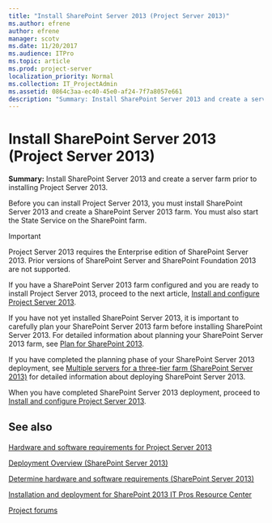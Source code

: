 ```yaml
---
title: "Install SharePoint Server 2013 (Project Server 2013)"
ms.author: efrene
author: efrene
manager: scotv
ms.date: 11/20/2017
ms.audience: ITPro
ms.topic: article
ms.prod: project-server
localization_priority: Normal
ms.collection: IT_ProjectAdmin
ms.assetid: 0864c3aa-ec40-45e0-af24-7f7a8057e661
description: "Summary: Install SharePoint Server 2013 and create a server farm prior to installing Project Server 2013."
---
```


# Install SharePoint Server 2013 (Project Server 2013)
 
 **Summary:** Install SharePoint Server 2013 and create a server farm prior to installing Project Server 2013.
  
Before you can install Project Server 2013, you must install SharePoint Server 2013 and create a SharePoint Server 2013 farm. You must also start the State Service on the SharePoint farm.
  
> [!IMPORTANT]
> Project Server 2013 requires the Enterprise edition of SharePoint Server 2013. Prior versions of SharePoint Server and SharePoint Foundation 2013 are not supported. 
  
If you have a SharePoint Server 2013 farm configured and you are ready to install Project Server 2013, proceed to the next article, [Install and configure Project Server 2013](install-and-configure-project-server-2013.md).
  
If you have not yet installed SharePoint Server 2013, it is important to carefully plan your SharePoint Server 2013 farm before installing SharePoint Server 2013. For detailed information about planning your SharePoint Server 2013 farm, see [Plan for SharePoint 2013](http://technet.microsoft.com/library/0ed0b44c-d60d-4b85-87de-19065d968835.aspx).
  
If you have completed the planning phase of your SharePoint Server 2013 deployment, see [Multiple servers for a three-tier farm (SharePoint Server 2013)](http://technet.microsoft.com/library/4982a861-ad5c-43e4-a49f-958afd4370aa.aspx) for detailed information about deploying SharePoint Server 2013.
  
When you have completed SharePoint Server 2013 deployment, proceed to [Install and configure Project Server 2013](install-and-configure-project-server-2013.md).
  
## See also

#### 

[Hardware and software requirements for Project Server 2013](hardware-and-software-requirements-for-project-server-2013.md)

[Deployment Overview (SharePoint Server 2013)](http://technet.microsoft.com/library/26de3fb0-c4d9-44b9-94ad-555d61ec0f92.aspx)
  
[Determine hardware and software requirements (SharePoint Server 2013)](http://technet.microsoft.com/library/4d88c402-24f2-449b-86a6-6e7afcfec0cd.aspx)
  
[Installation and deployment for SharePoint 2013 IT Pros Resource Center](https://technet.microsoft.com/sharepoint/fp142376)
  
[Project forums](https://social.technet.microsoft.com/Forums/en-US/category/project)
#### 



